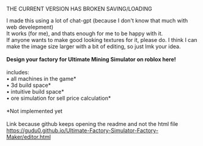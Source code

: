 THE CURRENT VERSION HAS BROKEN SAVING/LOADING

I made this using a lot of chat-gpt (because I don't know that much with web develepment)\
It works (for me), and thats enough for me to be happy with it.\
If anyone wants to make good looking textures for it, please do. I think I can make the image size larger with a bit of editing, so just lmk your idea.\
\
**Design your factory for Ultimate Mining Simulator on roblox here!**\
\
includes:\
• all machines in the game*\
• 3d build space*\
• intuitive build space*\
• ore simulation for sell price calculation*\
\
*Not implemented yet\
\
Link because github keeps opening the readme and not the html file\
https://gudu0.github.io/Ultimate-Factory-Simulator-Factory-Maker/editor.html
